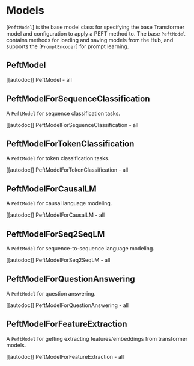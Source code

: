 <!--⚠️ Note that this file is in Markdown but contain specific syntax for our doc-builder (similar to MDX) that may not be
rendered properly in your Markdown viewer.
-->

# Models

[`PeftModel`] is the base model class for specifying the base Transformer model and configuration to apply a PEFT method to. The base `PeftModel` contains methods for loading and saving models from the Hub, and supports the [`PromptEncoder`] for prompt learning.

## PeftModel

[[autodoc]] PeftModel
    - all

## PeftModelForSequenceClassification

A `PeftModel` for sequence classification tasks.

[[autodoc]] PeftModelForSequenceClassification
    - all

## PeftModelForTokenClassification

A `PeftModel` for token classification tasks.

[[autodoc]] PeftModelForTokenClassification
    - all

## PeftModelForCausalLM

A `PeftModel` for causal language modeling.

[[autodoc]] PeftModelForCausalLM
    - all

## PeftModelForSeq2SeqLM

A `PeftModel` for sequence-to-sequence language modeling.

[[autodoc]] PeftModelForSeq2SeqLM
    - all

## PeftModelForQuestionAnswering

A `PeftModel` for question answering.

[[autodoc]] PeftModelForQuestionAnswering
    - all

## PeftModelForFeatureExtraction

A `PeftModel` for getting extracting features/embeddings from transformer models.

[[autodoc]] PeftModelForFeatureExtraction
    - all
